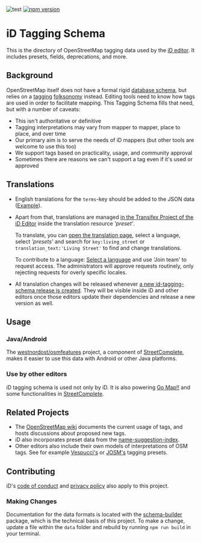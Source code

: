 ![test](https://github.com/openstreetmap/id-tagging-schema/workflows/test/badge.svg) [![npm version](https://badge.fury.io/js/%40openstreetmap%2Fid-tagging-schema.svg)](https://badge.fury.io/js/%40openstreetmap%2Fid-tagging-schema)

# iD Tagging Schema

This is the directory of OpenStreetMap tagging data used by the [iD editor](https://github.com/openstreetmap/iD).
It includes presets, fields, deprecations, and more.

## Background

OpenStreetMap itself does not have a formal rigid [database schema](https://en.wikipedia.org/wiki/Database_schema),
but relies on a [tagging](https://wiki.openstreetmap.org/wiki/Tags) [folksonomy](https://en.wikipedia.org/wiki/Folksonomy) instead.
Editing tools need to know how tags are used in order to facilitate mapping.
This Tagging Schema fills that need, but with a number of caveats:

- This isn't authoritative or definitive
- Tagging interpretations may vary from mapper to mapper, place to place, and over time
- Our primary aim is to serve the needs of iD mappers (but other tools are welcome to use this too)
- We support tags based on practicality, usage, and community approval
- Sometimes there are reasons we can't support a tag even if it's used or approved

## Translations

* English translations for the `terms`-key should be added to the JSON data ([Example](https://github.com/openstreetmap/id-tagging-schema/blob/v3.1.0/data/presets/natural/shrub.json#L16-L19)).

* Apart from that, translations are managed [in the Transifex Project of the iD Editor](https://www.transifex.com/openstreetmap/id-editor/) inside the translation resource _'preset'_.

  To translate, you can [open the translation page](https://www.transifex.com/openstreetmap/id-editor/translate/), select a language, select _'presets'_ and search for `key:living_street` or `translation_text:'Living Street'` to find and change translations.

  To contribute to a language: [Select a language](https://www.transifex.com/openstreetmap/id-editor/languages/) and use 'Join team' to request access. The administrators will approve requests routinely, only rejecting requests for overly specific locales.

* All translation changes will be released whenever [a new id-tagging-schema release is created](https://github.com/openstreetmap/id-tagging-schema/releases). They will be visible inside iD and other editors once those editors update their dependencies and release a new version as well.

## Usage

### Java/Android

The [westnordost/osmfeatures](https://github.com/westnordost/osmfeatures) project,
a component of [StreetComplete](https://github.com/westnordost/StreetComplete),
makes it easier to use this data with Android or other Java platforms.

### Use by other editors

iD tagging schema is used not only by iD. It is also powering [Go Map!!](https://github.com/bryceco/GoMap#external-assets) and some functionalities in [StreetComplete](https://github.com/streetcomplete/StreetComplete/blob/master/CONTRIBUTING.md#dependencies).

## Related Projects

* The [OpenStreetMap wiki](https://wiki.openstreetmap.org/wiki/Map_features) documents the current usage of tags, and hosts discussions about proposed new tags.
* iD also incorporates preset data from the [name-suggestion-index](https://github.com/osmlab/name-suggestion-index).
* Other editors also include their own models of interpretations of OSM tags. See for example [Vespucci's](https://github.com/simonpoole/beautified-JOSM-preset) or [JOSM's](https://josm.openstreetmap.de/wiki/Presets) tagging presets.

## Contributing

iD's [code of conduct](https://github.com/openstreetmap/iD/blob/release/CODE_OF_CONDUCT.md) and
[privacy policy](https://github.com/openstreetmap/iD/blob/release/PRIVACY.md) also apply to this project.

### Making Changes

Documentation for the data formats is located with the [schema-builder](https://github.com/ideditor/schema-builder)
package, which is the technical basis of this project. To make a change, update a
file within the `data` folder and rebuild by running `npm run build` in your terminal.
